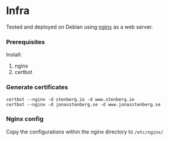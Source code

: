 # Infra

Tested and deployed on Debian using [nginx](https://www.nginx.com/) as a web server.

### Prerequisites

Install:

1. nginx
2. certbot

### Generate certificates

```
certbot --nginx -d stenberg.io -d www.stenberg.io
certbot --nginx -d jonasstenberg.se -d www.jonasstenberg.se
```

### Nginx config

Copy the configurations within the nginx directory to `/etc/nginx/`
